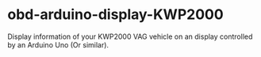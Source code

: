 # obd-arduino-display-KWP2000
Display information of your KWP2000 VAG vehicle on an display controlled by an Arduino Uno (Or similar).
